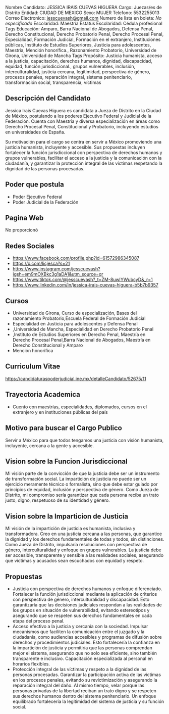 Nombre Candidato: JESSICA IRAIS CUEVAS HIGUERA
Cargo: Juezas/es de Distrito
Entidad: CIUDAD DE MEXICO
Sexo: MUJER
Telefono: 5532255013
Correo Electronico: jesscuevash@gmail.com
Numero de lista en boleta: *No especificado*
Escolaridad: Maestría
Estatus Escolaridad: Cédula profesional
Tags Educación: Amparo, Barra Nacional de Abogados, Defensa Penal, Derecho Constitucional, Derecho Probatorio Penal, Derecho Procesal Penal, Especialidad, Formación Judicial, Formación en el extranjero, Instituciones públicas, Instituto de Estudios Superiores, Justicia para adolescentes, Maestría, Mención honorífica., Razonamiento Probatorio, Universidad de Girona, Universidad de Mancha
Tags Propósito: Justicia humanista, acceso a la justicia, capacitación, derechos humanos, dignidad, discapacidad, equidad, función jurisdiccional., grupos vulnerables, inclusión, interculturalidad, justicia cercana, legitimidad, perspectiva de género, procesos penales, reparación integral, sistema penitenciario, transformación social, transparencia, víctimas


## Descripción del Candidato 

Jessica Irais Cuevas Higuera es candidata a Jueza de Distrito en la Ciudad de México, postulando a los poderes Ejecutivo Federal y Judicial de la Federación. Cuenta con Maestría y diversa especialización en áreas como Derecho Procesal Penal, Constitucional y Probatorio, incluyendo estudios en universidades de España.  

Su motivación para el cargo se centra en servir a México promoviendo una justicia humanista, incluyente y accesible.  Sus propuestas incluyen fortalecer la función jurisdiccional con perspectiva de derechos humanos y grupos vulnerables, facilitar el acceso a la justicia y la comunicación con la ciudadanía, y garantizar la protección integral de las víctimas respetando la dignidad de las personas procesadas.


## Poder que postula

- Poder Ejecutivo Federal
- Poder Judicial de la Federación


## Pagina Web

No proporcionó


## Redes Sociales

- https://www.facebook.com/profile.php?id=61572986345087
- https://x.com/licjesca?s=21
- https://www.instagram.com/jesscuevash?igsh=em9mOXBkc3g1aDA1&utm_source=qr
- https://www.tiktok.com/@jesscuevash?_t=ZM-8uwIYWubcyD&_r=1
- https://www.linkedin.com/in/jessica-irais-cuevas-higuera-b5b7b9357


## Cursos

- Universidad de Girona, Curso de especialización, Bases del razonamiento Probatorio,Escuela Federal de Formación Judicial
- Especialidad en Justicia para adolescentes y Defensa Penal
- ,Universidad de  Mancha, Especialidad en Derecho Probatorio Penal
- ,Instituto de Estudios Superiores en Derecho Penal, Maestría en Derecho Procesal Penal,Barra Nacional de Abogados, Maestría en Derecho Constitucional y Amparo
- Mención honorifica


## Curriculum Vitae

https://candidaturaspoderjudicial.ine.mx/detalleCandidato/52675/11


## Trayectoria Academica

- Cuento con maestrías, especialidades, diplomados, cursos en el extranjero y en instituciones públicas del país


## Motivo para buscar el Cargo Publico

Servir a México para que todos tengamos una justicia con visión humanista, incluyente, cercana a la gente y accesible.


## Vision sobre la Funcion Jurisdiccional

Mi visión parte de la convicción de que la justicia debe ser un instrumento de transformación social. La impartición de justicia no puede ser un ejercicio meramente técnico o formalista, sino que debe estar guiado por principios de equidad, inclusión y perspectiva de género. Como Jueza de Distrito, mi compromiso sería garantizar que cada persona reciba un trato justo, digno, respetuoso de su identidad y género.


## Vision sobre la Imparticion de Justicia

Mi visión de la impartición de justicia es humanista, inclusiva y transformadora. Creo en una justicia cercana a las personas, que garantice la dignidad y los derechos fundamentales de todas y todos, sin distinciones. Como Jueza de Distrito, impulsaría resoluciones con perspectiva de género, interculturalidad y enfoque en grupos vulnerables. La justicia debe ser accesible, transparente y sensible a las realidades sociales, asegurando que víctimas y acusados sean escuchados con equidad y respeto.


## Propuestas

- Justicia con perspectiva de derechos humanos y enfoque diferenciado. Fortalecer la función jurisdiccional mediante la aplicación de criterios con perspectiva de género, interculturalidad y discapacidad. Esto garantizaría que las decisiones judiciales respondan a las realidades de los grupos en situación de vulnerabilidad, evitando estereotipos y asegurando que se respeten sus derechos fundamentales en cada etapa del proceso penal.
- Acceso efectivo a la justicia y cercanía con la sociedad. Impulsar mecanismos que faciliten la comunicación entre el juzgado y la ciudadanía, como audiencias accesibles y programas de difusión sobre derechos y procedimientos judiciales. Esto fortalecería la confianza en la impartición de justicia y permitiría que las personas comprendan mejor el sistema, asegurando que no solo sea eficiente, sino también transparente e inclusivo. Capacitación especializada al personal en horarios flexibles.
- Protección integral de las víctimas y respeto a la dignidad de las personas procesadas. Garantizar la participación activa de las víctimas en los procesos penales, evitando su revictimización y asegurando la reparación integral del daño. Al mismo tiempo, velar porque las personas privadas de la libertad reciban un trato digno y se respeten sus derechos humanos dentro del sistema penitenciario. Un enfoque equilibrado fortalecería la legitimidad del sistema de justicia y su función social.

